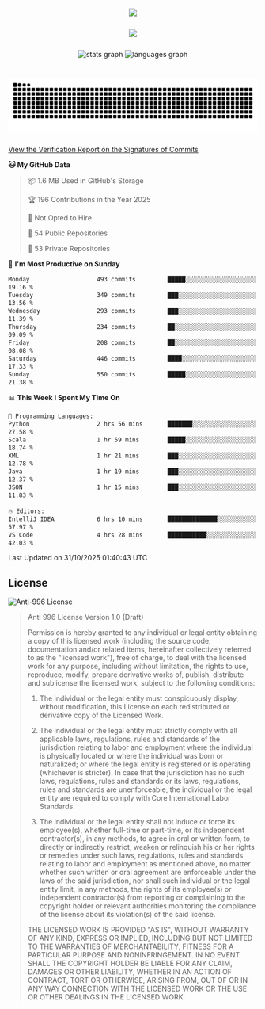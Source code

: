 ###

<div align="center">
  <img src="https://github-widgetbox.vercel.app/api/profile?username=kazutoiris&data=followers,repositories,stars,commits"  />
</div>

###

<div align="center">
  <img src="https://profile-counter.glitch.me/kazutoiris/count.svg?"  />
</div>

###

<div align="center">
  <img src="https://github-readme-stats.vercel.app/api?username=kazutoiris&hide_title=false&hide_rank=false&show_icons=true&include_all_commits=true&count_private=true&disable_animations=false&theme=default&locale=en&hide_border=false" height="150" alt="stats graph"  />
  <img src="https://github-readme-stats.vercel.app/api/top-langs?username=kazutoiris&locale=en&hide_title=false&layout=compact&card_width=320&langs_count=5&theme=default&hide_border=true" height="150" alt="languages graph"  />
</div>

###

<br clear="both">

<img src="https://raw.githubusercontent.com/kazutoiris/kazutoiris/output/snake.svg" alt="Snake animation" />

###

[View the Verification Report on the Signatures of Commits](https://github.com/kazutoiris/kazutoiris/actions/workflows/waka-readme.yml)

<!--START_SECTION:waka-->
**🐱 My GitHub Data** 

> 📦 1.6 MB Used in GitHub's Storage 
 > 
> 🏆 196 Contributions in the Year 2025
 > 
> 🚫 Not Opted to Hire
 > 
> 📜 54 Public Repositories 
 > 
> 🔑 53 Private Repositories 
 > 
📅 **I'm Most Productive on Sunday** 

```text
Monday                   493 commits         █████░░░░░░░░░░░░░░░░░░░░   19.16 % 
Tuesday                  349 commits         ███░░░░░░░░░░░░░░░░░░░░░░   13.56 % 
Wednesday                293 commits         ███░░░░░░░░░░░░░░░░░░░░░░   11.39 % 
Thursday                 234 commits         ██░░░░░░░░░░░░░░░░░░░░░░░   09.09 % 
Friday                   208 commits         ██░░░░░░░░░░░░░░░░░░░░░░░   08.08 % 
Saturday                 446 commits         ████░░░░░░░░░░░░░░░░░░░░░   17.33 % 
Sunday                   550 commits         █████░░░░░░░░░░░░░░░░░░░░   21.38 % 
```


📊 **This Week I Spent My Time On** 

```text
💬 Programming Languages: 
Python                   2 hrs 56 mins       ███████░░░░░░░░░░░░░░░░░░   27.58 % 
Scala                    1 hr 59 mins        █████░░░░░░░░░░░░░░░░░░░░   18.74 % 
XML                      1 hr 21 mins        ███░░░░░░░░░░░░░░░░░░░░░░   12.78 % 
Java                     1 hr 19 mins        ███░░░░░░░░░░░░░░░░░░░░░░   12.37 % 
JSON                     1 hr 15 mins        ███░░░░░░░░░░░░░░░░░░░░░░   11.83 % 

🔥 Editors: 
IntelliJ IDEA            6 hrs 10 mins       ██████████████░░░░░░░░░░░   57.97 % 
VS Code                  4 hrs 28 mins       ███████████░░░░░░░░░░░░░░   42.03 % 
```


 Last Updated on 31/10/2025 01:40:43 UTC
<!--END_SECTION:waka-->

## License

![Anti-996 License](https://img.shields.io/badge/license-Anti--996%20License-blue)

>  Anti 996 License Version 1.0 (Draft)
>
>  Permission is hereby granted to any individual or legal entity obtaining a copy
>  of this licensed work (including the source code, documentation and/or related
>  items, hereinafter collectively referred to as the "licensed work"), free of
>  charge, to deal with the licensed work for any purpose, including without
>  limitation, the rights to use, reproduce, modify, prepare derivative works of,
>  publish, distribute and sublicense the licensed work, subject to the following
>  conditions:
>
> 1. The individual or the legal entity must conspicuously display, without
>       modification, this License on each redistributed or derivative copy of the
>       Licensed Work.
>
> 2. The individual or the legal entity must strictly comply with all applicable
>       laws, regulations, rules and standards of the jurisdiction relating to
>       labor and employment where the individual is physically located or where
>       the individual was born or naturalized; or where the legal entity is
>       registered or is operating (whichever is stricter). In case that the
>       jurisdiction has no such laws, regulations, rules and standards or its
>       laws, regulations, rules and standards are unenforceable, the individual
>       or the legal entity are required to comply with Core International Labor
>       Standards.
>
> 3. The individual or the legal entity shall not induce or force its
>       employee(s), whether full-time or part-time, or its independent
>       contractor(s), in any methods, to agree in oral or written form,
>       to directly or indirectly restrict, weaken or relinquish his or
>       her rights or remedies under such laws, regulations, rules and
>       standards relating to labor and employment as mentioned above,
>       no matter whether such written or oral agreement are enforceable
>       under the laws of the said jurisdiction, nor shall such individual
>       or the legal entity limit, in any methods, the rights of its employee(s)
>       or independent contractor(s) from reporting or complaining to the copyright
>       holder or relevant authorities monitoring the compliance of the license
>       about its violation(s) of the said license.
>
>  THE LICENSED WORK IS PROVIDED "AS IS", WITHOUT WARRANTY OF ANY KIND, EXPRESS OR
>  IMPLIED, INCLUDING BUT NOT LIMITED TO THE WARRANTIES OF MERCHANTABILITY, FITNESS
>  FOR A PARTICULAR PURPOSE AND NONINFRINGEMENT. IN NO EVENT SHALL THE COPYRIGHT
>  HOLDER BE LIABLE FOR ANY CLAIM, DAMAGES OR OTHER LIABILITY, WHETHER IN AN ACTION
>  OF CONTRACT, TORT OR OTHERWISE, ARISING FROM, OUT OF OR IN ANY WAY CONNECTION
>  WITH THE LICENSED WORK OR THE USE OR OTHER DEALINGS IN THE LICENSED WORK.
